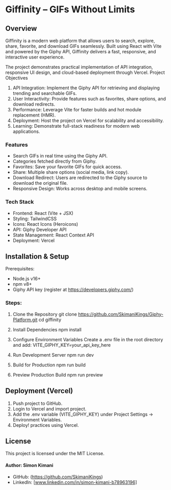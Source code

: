 # Giffinity – GIFs Without Limits

## Overview
Giffinity is a modern web platform that allows users to search, explore, share, favorite, and download GIFs seamlessly. Built using React with Vite and powered by the Giphy API, Giffinity delivers a fast, responsive, and interactive user experience.

The project demonstrates practical implementation of API integration, responsive UI design, and cloud-based deployment through Vercel.
Project Objectives
1. API Integration: Implement the Giphy API for retrieving and displaying trending and searchable GIFs.
2. User Interactivity: Provide features such as favorites, share options, and download redirects.
3. Performance: Leverage Vite for faster builds and hot module replacement (HMR).
4. Deployment: Host the project on Vercel for scalability and accessibility.
5. Learning: Demonstrate full-stack readiness for modern web applications.

### Features
- Search GIFs in real time using the Giphy API.
- Categories fetched directly from Giphy.
- Favorites: Save your favorite GIFs for quick access.
- Share: Multiple share options (social media, link copy).
- Download Redirect: Users are redirected to the Giphy source to download the original file.
- Responsive Design: Works across desktop and mobile screens.
### Tech Stack
- Frontend: React (Vite + JSX)
- Styling: TailwindCSS
- Icons: React Icons (Heroicons)
- API: Giphy Developer API
- State Management: React Context API
- Deployment: Vercel

## Installation & Setup
Prerequisites:
- Node.js v16+
- npm v8+
- Giphy API key (register at https://developers.giphy.com/)

### Steps:
1. Clone the Repository
   git clone https://github.com/SkimaniKings/Giphy-Platform.git
   cd giffinity

2. Install Dependencies
   npm install

3. Configure Environment Variables
   Create a .env file in the root directory and add:
   VITE_GIPHY_KEY=your_api_key_here

4. Run Development Server
   npm run dev

5. Build for Production
   npm run build

6. Preview Production Build
   npm run preview
## Deployment (Vercel)
1. Push project to GitHub.
2. Login to Vercel and import project.
3. Add the .env variable (VITE_GIPHY_KEY) under Project Settings → Environment Variables.
4. Deploy!
practices using Vercel.

## License
This project is licensed under the MIT License.
#### Author: Simon Kimani
- GitHub: (https://github.com/SkimaniKings)
- LinkedIn: [www.linkedin.com/in/simon-kimani-b78963196]


